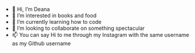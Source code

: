 - 👋 Hi, I’m Deana
- 👀 I’m interested in books and food
- 🌱 I’m currently learning how to code
- 💞️ I’m looking to collaborate on something spectacular
- 📫 You can say Hi to me through my Instagram with the same username as my Github username

<!---
deanarhli/deanarhli is a ✨ special ✨ repository because its `README.md` (this file) appears on your GitHub profile.
You can click the Preview link to take a look at your changes.
--->
